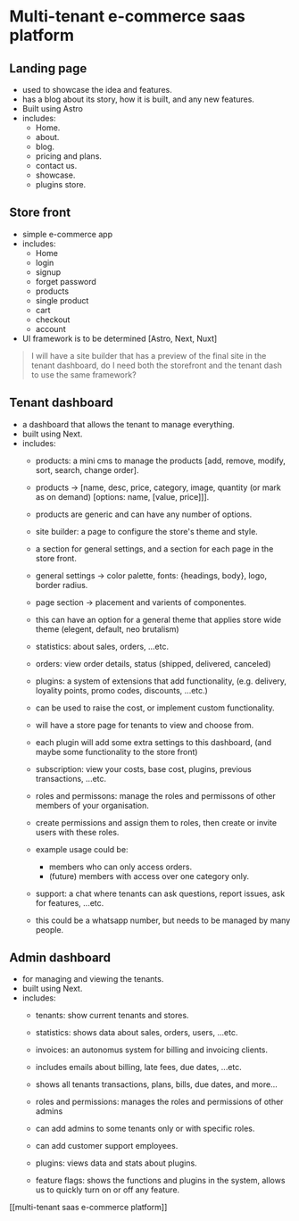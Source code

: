 # Multi-tenant e-commerce saas platform

## Landing page

- used to showcase the idea and features.
- has a blog about its story, how it is built, and any new features.
- Built using Astro
- includes: 
	- Home.
	- about.
	- blog.
	- pricing and plans.
	- contact us.
	- showcase.
	- plugins store.

## Store front

- simple e-commerce app
- includes:
	- Home
	- login
	- signup
	- forget password
	- products
	- single product
	- cart
	- checkout
	- account
- UI framework is to be determined [Astro, Next, Nuxt]

> I will have a site builder that has a preview of the
final site in the tenant dashboard, do I need both the 
storefront and the tenant dash to use the same framework?

## Tenant dashboard

- a dashboard that allows the tenant to manage everything.
- built using Next.
- includes:
	- products: a mini cms to manage the products [add, remove, modify, sort, search, change order].
	- products -> [name, desc, price, category, image, quantity (or mark as on demand) [options: name, [value, price]]].
	- products are generic and can have any number of options.

	- site builder: a page to configure the store's theme and style.
	- a section for general settings, and a section for each page in the store front.
	- general settings -> color palette, fonts: {headings, body}, logo, border radius.
	- page section -> placement and varients of componentes.
	- this can have an option for a general theme that applies store wide theme (elegent, default, neo brutalism)

	- statistics: about sales, orders, ...etc.
	- orders: view order details, status (shipped, delivered, canceled)

	- plugins: a system of extensions that add functionality, (e.g. delivery, loyality points, promo codes, discounts, ...etc.)
	- can be used to raise the cost, or implement custom functionality.
	- will have a store page for tenants to view and choose from.
	- each plugin will add some extra settings to this dashboard, (and maybe some functionality to the store front)

	- subscription: view your costs, base cost, plugins, previous transactions, ...etc.

	- roles and permissons: manage the roles and permissons of other members of your organisation.
	- create permissions and assign them to roles, then create or invite users with these roles.
	- example usage could be:
		- members who can only access orders.
		- (future) members with access over one category only.

	- support: a chat where tenants can ask questions, report issues, ask for features, ...etc.
	- this could be a whatsapp number, but needs to be managed by many people.
	
## Admin dashboard

- for managing and viewing the tenants.
- built using Next.
- includes:
	- tenants: show current tenants and stores.
	- statistics: shows data about sales, orders, users, ...etc.
	
	- invoices: an autonomus system for billing and invoicing clients.
	- includes emails about billing, late fees, due dates, ...etc.
	- shows all tenants transactions, plans, bills, due dates, and more...

	- roles and permissions: manages the roles and permissions of other admins
	- can add admins to some tenants only or with specific roles.
	- can add customer support employees.

	- plugins: 	views data and stats about plugins.

	- feature flags: shows the functions and plugins in the system, allows us to quickly turn on or off any feature.





[[multi-tenant saas e-commerce platform]]